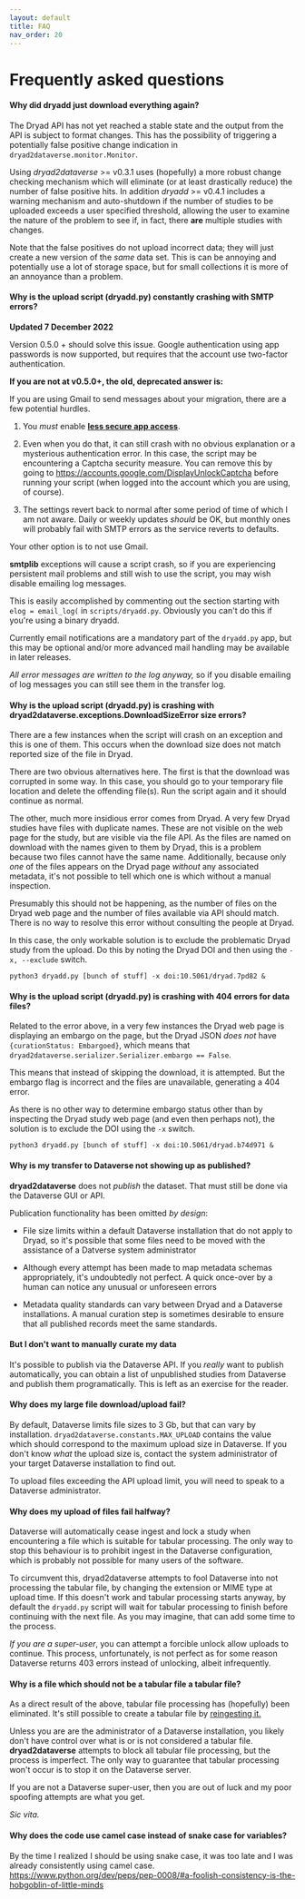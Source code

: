 ```yaml
---
layout: default
title: FAQ
nav_order: 20
---
```

# Frequently asked questions

#### **Why did dryadd just download everything again?**

The Dryad API has not yet reached a stable state and the output from the API is subject to format changes. This has the possibility of triggering a potentially false positive change indication in `dryad2dataverse.monitor.Monitor`.

Using _dryad2dataverse_ >= v0.3.1 uses (hopefully) a more robust change checking mechanism which will eliminate (or at least drastically reduce) the number of false positive hits. In addition _dryadd_ >= v0.4.1 includes a warning mechanism and auto-shutdown if the number of studies to be uploaded exceeds a user specified threshold, allowing the user to examine the nature of the problem to see if, in fact, there **are** multiple studies with changes.

Note that the false positives do not upload incorrect data; they will just create a new version of the _same_ data set. This is can be annoying and potentially use a lot of storage space, but for small collections it is more of an annoyance than a problem.

#### **Why is the upload script (dryadd.py) constantly crashing with SMTP errors?**

**Updated 7 December 2022**

Version 0.5.0 + should solve this issue. Google authentication using app passwords is now supported, but requires that the account use two-factor authentication.

**If you are not at v0.5.0+, the old, deprecated answer is:**

If you are using Gmail to send messages about your migration, there are a few potential hurdles.

1. You *must* enable [**less secure app access**](https://support.google.com/accounts/answer/6010255?hl=en).

2. Even when you do that, it can still crash with no obvious explanation or a mysterious authentication error. In this case, the script may be encountering a Captcha security measure. You can remove this by going to <https://accounts.google.com/DisplayUnlockCaptcha> before running your script (when logged into the account which you are using, of course).

3. The settings revert back to normal after some period of time of which I am not aware. Daily or weekly updates *should* be OK, but monthly ones will probably fail with SMTP errors as the service reverts to defaults.

Your other option is to not use Gmail.

**smtplib** exceptions will cause a script crash, so if you are experiencing persistent mail problems and still wish to use the script, you may wish disable emailing log messages.

This is easily accomplished by commenting out the section starting with `elog = email_log(` in `scripts/dryadd.py`. Obviously you can't do this if you're using a binary dryadd.

Currently email notifications are a mandatory part of the `dryadd.py` app, but this may be optional and/or more advanced mail handling may be available in later releases.

_All error messages are written to the log anyway,_ so if you disable emailing of log messages you can still see them in the transfer log.

#### **Why is the upload script (dryadd.py) is crashing with dryad2dataverse.exceptions.DownloadSizeError size errors?**

There are a few instances when the script will crash on an exception and this is one of them. This occurs when the download size does not match reported size of the file in Dryad.

There are two obvious alternatives here. The first is that the download was corrupted in some way. In this case, you should go to your temporary file location and delete the offending file(s). Run the script again and it should continue as normal.

The other, much more insidious error comes from Dryad. A very few Dryad studies have files with duplicate names. These are not visible on the web page for the study, but are visible via the file API. As the files are named on download with the names given to them by Dryad, this is a problem because two files cannot have the same name. Additionally, because only *one* of the files appears on the Dryad page *without* any associated metadata, it's not possible to tell which one is which without a manual inspection.

Presumably this should not be happening, as the number of files on the Dryad web page and the number of files available via API should match. There is no way to resolve this error without consulting the people at Dryad.

In this case, the only workable solution is to exclude the problematic Dryad study from the upload. Do this by noting the Dryad DOI and then using the `-x, --exclude` switch.

`python3 dryadd.py [bunch of stuff] -x doi:10.5061/dryad.7pd82 &`


#### **Why is the upload script (dryadd.py) is crashing with 404 errors for data files?**

Related to the error above, in a very few instances the Dryad web page is displaying an embargo on the page, but the Dryad JSON *does not* have `{curationStatus: Embargoed}`, which means that `dryad2dataverse.serializer.Serializer.embargo == False`.

This means that instead of skipping the download, it is attempted. But the embargo flag is incorrect and the files are unavailable, generating a 404 error. 

As there is no other way to determine embargo status other than by inspecting the Dryad study web page (and even then perhaps not), the solution is to exclude the DOI using the `-x` switch.

`python3 dryadd.py [bunch of stuff] -x doi:10.5061/dryad.b74d971 &`

#### **Why is my transfer to Dataverse not showing up as published?**

**dryad2dataverse** does not _publish_ the dataset. That must still be done via the Dataverse GUI or API. 

Publication functionality has been omitted _by design_:

* File size limits within a default Dataverse installation that do not apply to Dryad, so it's possible that some files need to be moved with the assistance of a Datverse system administrator

* Although every attempt has been made to map metadata schemas appropriately, it's undoubtedly not perfect. A quick once-over by a human can notice any unusual or unforeseen errors

* Metadata quality standards can vary between Dryad and a Dataverse installations. A manual curation step is sometimes desirable to ensure that all published records meet the same standards.

#### **But I don't want to manually curate my data**

It's possible to publish via the Dataverse API. If you *really* want to publish automatically, you can obtain a list of unpublished studies from Dataverse and publish them programatically. This is left as an exercise for the reader.

#### **Why does my large file download/upload fail?**

By default, Dataverse limits file sizes to 3 Gb, but that can vary by installation. `dryad2dataverse.constants.MAX_UPLOAD` contains the value which should correspond to the maximum upload size in Dataverse. If you don't know *what* the upload size is, contact the system administrator of your target Dataverse installation to find out.

To upload files exceeding the API upload limit, you will need to speak to a Dataverse administrator.

#### **Why does my upload of files fail halfway?**

Dataverse will automatically cease ingest and lock a study when encountering a file which is suitable for tabular processing. The only way to stop this behaviour is to prohibit ingest in the Dataverse configuration, which is probably not possible for many users of the software.

To circumvent this, dryad2dataverse attempts to fool Dataverse into not processing the tabular file, by changing the extension or MIME type at upload time. If this doesn't work and tabular processing starts anyway, by default the `dryadd.py` script will wait for tabular processing to finish before continuing with the next file. As you may imagine, that can add some time to the process.

*If you are a super-user*, you can attempt a forcible unlock allow uploads to continue. This process, unfortunately, is not perfect as for some reason Dataverse returns 403 errors instead of unlocking, albeit infrequently.

#### **Why is a file which should not be a tabular file a tabular file?**

As a direct result of the above, tabular file processing has (hopefully) been eliminated. It's still possible to create a tabular file by [reingesting it.](https://guides.dataverse.org/en/latest/api/native-api.html#reingest-a-file "Reingest via API")

Unless you are are the administrator of a Dataverse installation, you likely don't have control over what is or is not considered a tabular file. **dryad2dataverse** attempts to block all tabular file processing, but the process is imperfect. The only way to guarantee that tabular processing won't occur is to stop it on the Dataverse server.

If you are not a Dataverse super-user, then you are out of luck and my poor spoofing attempts are what you get.

 _Sic vita._

#### **Why does the code use camel case instead of snake case for variables?**

By the time I realized I should be using snake case, it was too late and I was already consistently using camel case. <https://www.python.org/dev/peps/pep-0008/#a-foolish-consistency-is-the-hobgoblin-of-little-minds>
